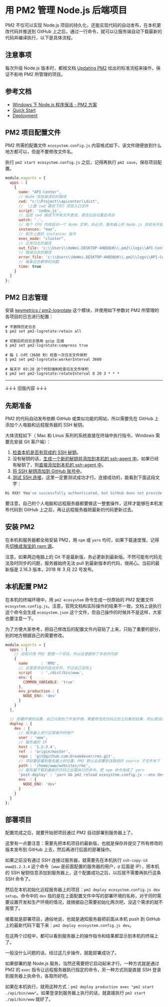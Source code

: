 # 用 PM2 管理 Node.js 后端项目

PM2 不仅可以实现 Node.js 项目的持久化，还能实现代码的自动发布，在本机更改代码并推送到 GitHub 上之后，通过一行命令，就可以让服务端自动下载最新的代码并编译执行，以下是具体流程。

## 注意事项

每次升级 Node.js 版本时，都按文档 [Updating PM2](https://pm2.keymetrics.io/docs/usage/update-pm2/) 给出的标准流程来操作，保证不影响 PM2 所管理的项目。

## 参考文档

- [Windows 下 Node.js 程序保活 - PM2 方案](https://github.com/Dream4ever/Knowledge-Base/issues/59)
- [Quick Start](https://pm2.keymetrics.io/docs/usage/quick-start/)
- [Deployment](https://pm2.keymetrics.io/docs/usage/deployment/)

## PM2 项目配置文件

PM2 所需的配置文件 `ecosystem.config.js` 内容格式如下，该文件随便放到什么地方都可以，但是不要修改文件名。

执行 `pm2 start ecosystem.config.js` 之后，记得再执行 `pm2 save`，保存项目配置。

```js
module.exports = {
  apps : [
    {
      name: "API-Center",
      // Node 项目编译后的路径
      cwd: "c:\\Project\\apicenter\\dist",
      // （上面 cwd 路径下的）项目入口文件
      script: 'index.js',
      // 监控 cwd 路径下所有文件更改，更改后自动重启项目
      watch: '.',
      // 每个 CPU 内核启动一个 Node 实例，非必须，服务器上的 Node.js 目前未开启
      instances: "max",
      // 配合上面的 instances 指令
      exec_mode: "cluster",
      // 正常日志的路径
      out_file: 'c:\\Users\\HeWei.DESKTOP-4HDDQUK\\.pm2\\logs\\API-Center-out.log',
      // 错误日志的路径
      error_file: 'c:\\Users\\HeWei.DESKTOP-4HDDQUK\\.pm2\\logs\\API-Center-error.log',
      // 每条日志都带时间戳
      time: true
    }
  ]
};
```

## PM2 日志管理

安装 [keymetrics / pm2-logrotate](https://github.com/keymetrics/pm2-logrotate) 这个模块，并使用如下参数对 PM2 所管理的各项目的日志进行配置：

```shell
# 不删除历史日志
$ pm2 set pm2-logrotate:retain all

# 切割后的旧日志使用 gzip 压缩
$ pm2 set pm2-logrotate:compress true

# 每 1 小时（3600 秒）检查一次日志文件体积
$ pm2 set pm2-logrotate:workerInterval 3600

# 每天于 03:20 这个时刻强制检查日志文件体积
$ pm2 set pm2-logrotate:rotateInterval 0 20 3 * * *
```

---

↓↓↓ 旧版内容 ↓↓↓

## 先期准备

PM2 的代码自动发布依赖 GitHub 或类似功能的网站，所以需要先在 GitHub 上添加个人电脑和远程服务器的 SSH 秘钥。

大体流程如下（ Mac 和 Linux 系列的系统直接在终端中执行指令，Windows 需要先安装 Git 客户端）：

1. [检查本机是否有现成的 SSH 秘钥](https://help.github.com/articles/checking-for-existing-ssh-keys/#platform-windows)。
2. 没有秘钥的话，[生成一个新的秘钥并添加到本机的 ssh-agent 中](https://help.github.com/articles/generating-a-new-ssh-key-and-adding-it-to-the-ssh-agent/)。如果已经有秘钥了，则[直接添加到本机的 ssh-agent 中](https://help.github.com/articles/generating-a-new-ssh-key-and-adding-it-to-the-ssh-agent/#adding-your-ssh-key-to-the-ssh-agent)。
3. [将 SSH 秘钥添加到 GitHub 账号中](https://help.github.com/articles/adding-a-new-ssh-key-to-your-github-account/)。
4. [测试 SSH 连接](https://help.github.com/articles/testing-your-ssh-connection/)，这里一定要测试成功才行。连接成功的，能看到下面这段文字：

```bash
Hi XXX! You've successfully authenticated, but GitHub does not provide shell access.
```

要注意，自己的个人电脑和远程服务器都要做这一整套操作，这样才能够在本机发布代码到 GitHub 上之后，再让远程服务器把最新的代码更新过去。

## 安装 PM2

在本机和服务器都全局安装 PM2，用 `npm` 或 `yarn` 均可，如果下载速度慢，记得先[切换成淘宝的 npm 源](http://xugaoyang.com/post/5aa238c3b1745b11c007ffd1)。

注意，如果两边电脑上的 Git 不是最新版，务必更新到最新版。不然可能有代码无法及时同步的问题，服务器始终无法 pull 到最新版本的代码，很闹心。当前的最新版是 2.16.3 版本，2018 年 3 月 22 号发布。

## 本机配置 PM2

在本机的终端环境中，用 `pm2 ecosystem` 命令生成一份原始的 PM2 配置文件 `ecosystem.config.js`。注意，官网文档和实际操作的结果不一致，文档上说执行这个命令会生成 `ecosystem.json` 这个文件，但自己操作的时候并不是这样，大家也要注意一下。

为了方便大家参考，把自己修改后的配置文件内容贴了上来，只贴了重要的部分，别的地方根据自己的需要修改。

```javascript
module.exports = {
  apps : [
    // 目前只用 PM2 管理一个项目，所以这里删除了多余的内容
    {
      name      : 'RMS',
      // 这里是项目的启动文件，不过自己没用上
      script    : './dist/bin/www',
      env: {
        COMMON_VARIABLE: 'true'
      },
      env_production : {
        NODE_ENV: 'dev'
      }
    }
  ],

  // 部署环境的设置，自己只用到了开发环境，需要修改完代码之后立刻看到结果，所以就没有生产环境的配置
  deploy : {
    dev : {
      // 服务器上进行日常操作的用户
      user : 'www',
      // 服务器的 IP
      host : '1.2.3.4',
      ref  : 'origin/master',
      repo : 'git@github.com:Dream4ever/rms.git',
      // 项目要部署到服务器上的位置，PM2 默认会部署到该路径的 source 子文件夹下
      path : '/home/www/websites/rms',
      // 服务器下载到最新的代码之后要执行的命令，把 npm 命令改成了 yarn
      'post-deploy' : 'yarn && pm2 reload ecosystem.config.js --env dev',
      env  : {
        NODE_ENV: 'dev'
      }
    }
  }
};
```

## 部署项目

配置完成之后，就要开始把项目通过 PM2 自动部署到服务器上了。

这里有一点要注意：需要先把本机项目的最新版，也就是保存并提交了所有修改的版本发布到 GitHub 上去，然后再进行后面的部署操作。

如果之前没有通过 SSH 连接过服务器，就需要先在本机执行 `ssh-copy-id www@1.2.3.4` 这个命令（`www` 是前面配置的服务器的用户，`@` 后面是 IP），把本机的 SSH 秘钥信息添加到服务器上，这个配置成功之后，以后就不需要再执行这条 SSH 命令了。

然后在本机初始化远程服务器上的项目：`pm2 deploy ecosystem.config.js dev setup`。命令中的 `dev` 指的是在上面配置文件中写的部署环境的名称，对于同时需要设置开发和生产环境的情况，就根据自己需要初始化两次吧，没这个需求的就不用管了。

接着就是部署项目，通俗地说，也就是通知服务器把前面从本机 push 到 GitHub 上的最新代码下载下来：`pm2 deploy ecosystem.config.js dev`。

在这两个过程中，都可以看到服务器上的操作指令和结果都显示到本机的终端上了。

一般没什么问题的话，经过这几步操作，就能部署成功了。

如果部署的是 Node.js 服务，当然还需要把它启动起来才行。一种方式就是通过 PM2 的 `exec` 指令让远程服务器执行指定的命令，另一种方式则是直接 SSH 登录到服务器上执命令，各取所好吧。

如果在本机执行，就用这种方式：`pm2 deploy production exec "pm2 start ./api/bin/www"`。如果登录到服务器上执行的话，就直接执行 `pm2 start ./api/bin/www` 就好了。
